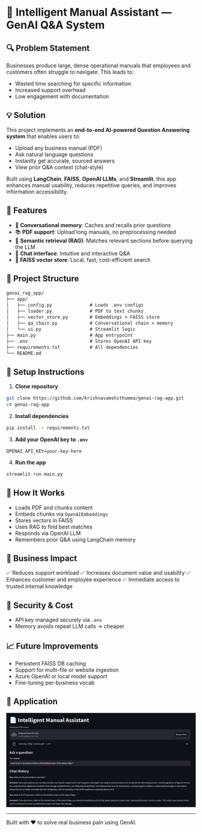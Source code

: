 # 📄 Intelligent Manual Assistant — GenAI Q\&A System

## 🔍 Problem Statement

Businesses produce large, dense operational manuals that employees and customers often struggle to navigate. This leads to:

* Wasted time searching for specific information
* Increased support overhead
* Low engagement with documentation

## 💡 Solution

This project implements an **end-to-end AI-powered Question Answering system** that enables users to:

* Upload any business manual (PDF)
* Ask natural language questions
* Instantly get accurate, sourced answers
* View prior Q\&A context (chat-style)

Built using **LangChain**, **FAISS**, **OpenAI LLMs**, and **Streamlit**, this app enhances manual usability, reduces repetitive queries, and improves information accessibility.

## 🚀 Features

* 🔁 **Conversational memory**: Caches and recalls prior questions
* 📚 **PDF support**: Upload long manuals, no preprocessing needed
* 🔎 **Semantic retrieval (RAG)**: Matches relevant sections before querying the LLM
* 💬 **Chat interface**: Intuitive and interactive Q\&A
* 💾 **FAISS vector store**: Local, fast, cost-efficient search

## 📁 Project Structure

```
genai_rag_app/
├── app/
│   ├── config.py              # Loads .env configs
│   ├── loader.py              # PDF to text chunks
│   ├── vector_store.py        # Embeddings + FAISS store
│   ├── qa_chain.py            # Conversational chain + memory
│   └── ui.py                  # Streamlit logic
├── main.py                    # App entrypoint
├── .env                       # Stores OpenAI API key
├── requirements.txt           # All dependencies
└── README.md
```

## 🔧 Setup Instructions

1. **Clone repository**

```bash
git clone https://github.com/krishnavamshithumma/genai-rag-app.git
cd genai-rag-app
```

2. **Install dependencies**

```bash
pip install -r requirements.txt
```

3. **Add your OpenAI key to `.env`**

```env
OPENAI_API_KEY=your-key-here
```

4. **Run the app**

```bash
streamlit run main.py
```

## 🧠 How It Works

* Loads PDF and chunks content
* Embeds chunks via `OpenAIEmbeddings`
* Stores vectors in FAISS
* Uses RAG to find best matches
* Responds via OpenAI LLM
* Remembers prior Q\&A using LangChain memory

## 🏢 Business Impact

✅ Reduces support workload
✅ Increases document value and usability
✅ Enhances customer and employee experience
✅ Immediate access to trusted internal knowledge

## 🔐 Security & Cost

* API key managed securely via `.env`
* Memory avoids repeat LLM calls → cheaper

## 📈 Future Improvements

* Persistent FAISS DB caching
* Support for multi-file or website ingestion
* Azure OpenAI or local model support
* Fine-tuning per-business vocab

## 🚀 Application
![Application Screenshot](images/application.png) 

---

Built with ❤️ to solve real business pain using GenAI.
